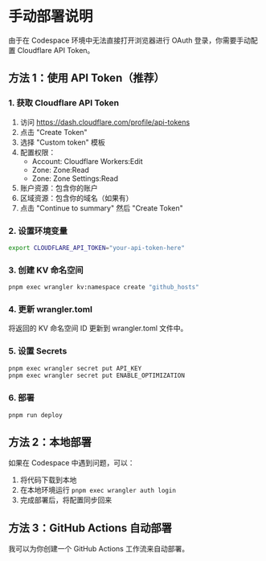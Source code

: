 # 手动部署说明

由于在 Codespace 环境中无法直接打开浏览器进行 OAuth 登录，你需要手动配置 Cloudflare API Token。

## 方法 1：使用 API Token（推荐）

### 1. 获取 Cloudflare API Token
1. 访问 https://dash.cloudflare.com/profile/api-tokens
2. 点击 "Create Token"
3. 选择 "Custom token" 模板
4. 配置权限：
   - Account: Cloudflare Workers:Edit
   - Zone: Zone:Read
   - Zone: Zone Settings:Read
5. 账户资源：包含你的账户
6. 区域资源：包含你的域名（如果有）
7. 点击 "Continue to summary" 然后 "Create Token"

### 2. 设置环境变量
```bash
export CLOUDFLARE_API_TOKEN="your-api-token-here"
```

### 3. 创建 KV 命名空间
```bash
pnpm exec wrangler kv:namespace create "github_hosts"
```

### 4. 更新 wrangler.toml
将返回的 KV 命名空间 ID 更新到 wrangler.toml 文件中。

### 5. 设置 Secrets
```bash
pnpm exec wrangler secret put API_KEY
pnpm exec wrangler secret put ENABLE_OPTIMIZATION
```

### 6. 部署
```bash
pnpm run deploy
```

## 方法 2：本地部署

如果在 Codespace 中遇到问题，可以：

1. 将代码下载到本地
2. 在本地环境运行 `pnpm exec wrangler auth login`
3. 完成部署后，将配置同步回来

## 方法 3：GitHub Actions 自动部署

我可以为你创建一个 GitHub Actions 工作流来自动部署。
